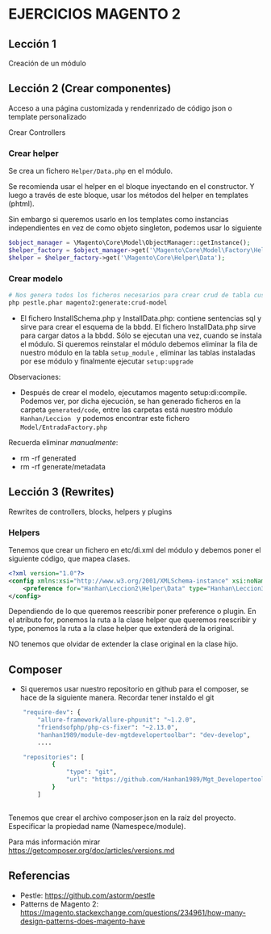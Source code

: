 # EJERCICIOS MAGENTO 2

## Lección 1

Creación de un módulo

## Lección 2 (Crear componentes)

Acceso a una página customizada y rendenrizado de código json o template personalizado

Crear Controllers

### Crear helper

Se crea un fichero `Helper/Data.php` en el módulo.

Se recomienda usar el helper en el bloque inyectando en el constructor. Y luego a través de este bloque, usar los métodos del helper en templates (phtml).

Sin embargo si queremos usarlo en los templates como instancias independientes en vez de como objeto singleton, 
podemos usar lo siguiente

````php 
$object_manager = \Magento\Core\Model\ObjectManager::getInstance();
$helper_factory = $object_manager->get('\Magento\Core\Model\Factory\Helper');
$helper = $helper_factory->get('\Magento\Core\Helper\Data');
````

### Crear modelo

````bash
# Nos genera todos los ficheros necesarios para crear crud de tabla customizada
php pestle.phar magento2:generate:crud-model
````
- El fichero InstallSchema.php y InstallData.php: contiene sentencias sql y sirve para crear el esquema de la bbdd. El fichero InstallData.php sirve para cargar datos a la bbdd. Sólo se ejecutan una vez, cuando se instala el módulo. Si queremos reinstalar el módulo debemos eliminar la fila de nuestro módulo en la tabla `setup_module` , eliminar las tablas instaladas por ese módulo y finalmente ejecutar `setup:upgrade`

Observaciones: 
- Después de crear el modelo, ejecutamos magento setup:di:compile. Podemos ver, por dicha ejecución, se han generado ficheros en la carpeta `generated/code`, entre las carpetas está nuestro módulo `Hanhan/Leccion ` y podemos encontrar este fichero `Model/EntradaFactory.php`

Recuerda eliminar *manualmente*:
 - rm -rf generated
 - rm -rf generate/metadata

## Lección 3 (Rewrites)

Rewrites de controllers, blocks, helpers y plugins

### Helpers

Tenemos que crear un fichero en etc/di.xml del módulo  y debemos poner el siguiente código, que mapea clases. 

````xml
<?xml version="1.0"?>
<config xmlns:xsi="http://www.w3.org/2001/XMLSchema-instance" xsi:noNamespaceSchemaLocation="urn:magento:framework:ObjectManager/etc/config.xsd">
	<preference for="Hanhan\Leccion2\Helper\Data" type="Hanhan\Leccion3\Helper\Data"/>
</config>
````

Dependiendo de lo que queremos reescribir poner preference o plugin. En el atributo for, ponemos la ruta a la clase helper que queremos reescribir y type, ponemos la ruta a la clase helper que extenderá de la original.

NO tenemos que olvidar de extender la clase original en la clase hijo. 


## Composer

- Si queremos usar nuestro repositorio en github para el composer, se hace de la siguiente manera. Recordar tener instaldo el git




````bash
    "require-dev": {
        "allure-framework/allure-phpunit": "~1.2.0",
        "friendsofphp/php-cs-fixer": "~2.13.0",
        "hanhan1989/module-dev-mgtdevelopertoolbar": "dev-develop",
        ....

    "repositories": [
            {
                "type": "git",
                "url": "https://github.com/Hanhan1989/Mgt_Developertoolbar.git"
            }
        ]
        
````

Tenemos que crear el archivo composer.json en la raíz del proyecto. Especificar la propiedad name (Namespece/module).


Para más información mirar https://getcomposer.org/doc/articles/versions.md

## Referencias

* Pestle: https://github.com/astorm/pestle
* Patterns de Magento 2: https://magento.stackexchange.com/questions/234961/how-many-design-patterns-does-magento-have